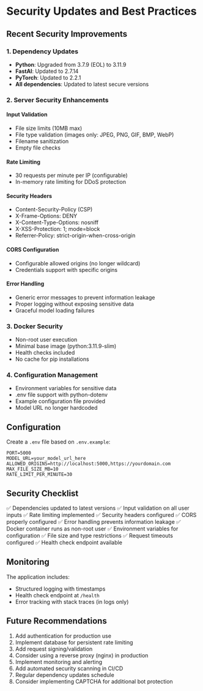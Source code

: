 # Security Updates and Best Practices

## Recent Security Improvements

### 1. Dependency Updates
- **Python**: Upgraded from 3.7.9 (EOL) to 3.11.9
- **FastAI**: Updated to 2.7.14
- **PyTorch**: Updated to 2.2.1
- **All dependencies**: Updated to latest secure versions

### 2. Server Security Enhancements

#### Input Validation
- File size limits (10MB max)
- File type validation (images only: JPEG, PNG, GIF, BMP, WebP)
- Filename sanitization
- Empty file checks

#### Rate Limiting
- 30 requests per minute per IP (configurable)
- In-memory rate limiting for DDoS protection

#### Security Headers
- Content-Security-Policy (CSP)
- X-Frame-Options: DENY
- X-Content-Type-Options: nosniff
- X-XSS-Protection: 1; mode=block
- Referrer-Policy: strict-origin-when-cross-origin

#### CORS Configuration
- Configurable allowed origins (no longer wildcard)
- Credentials support with specific origins

#### Error Handling
- Generic error messages to prevent information leakage
- Proper logging without exposing sensitive data
- Graceful model loading failures

### 3. Docker Security
- Non-root user execution
- Minimal base image (python:3.11.9-slim)
- Health checks included
- No cache for pip installations

### 4. Configuration Management
- Environment variables for sensitive data
- .env file support with python-dotenv
- Example configuration file provided
- Model URL no longer hardcoded

## Configuration

Create a `.env` file based on `.env.example`:

```env
PORT=5000
MODEL_URL=your_model_url_here
ALLOWED_ORIGINS=http://localhost:5000,https://yourdomain.com
MAX_FILE_SIZE_MB=10
RATE_LIMIT_PER_MINUTE=30
```

## Security Checklist

✅ Dependencies updated to latest versions
✅ Input validation on all user inputs
✅ Rate limiting implemented
✅ Security headers configured
✅ CORS properly configured
✅ Error handling prevents information leakage
✅ Docker container runs as non-root user
✅ Environment variables for configuration
✅ File size and type restrictions
✅ Request timeouts configured
✅ Health check endpoint available

## Monitoring

The application includes:
- Structured logging with timestamps
- Health check endpoint at `/health`
- Error tracking with stack traces (in logs only)

## Future Recommendations

1. Add authentication for production use
2. Implement database for persistent rate limiting
3. Add request signing/validation
4. Consider using a reverse proxy (nginx) in production
5. Implement monitoring and alerting
6. Add automated security scanning in CI/CD
7. Regular dependency updates schedule
8. Consider implementing CAPTCHA for additional bot protection